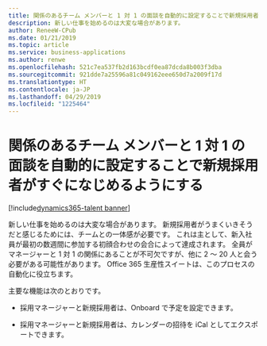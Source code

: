 ```yaml
---
title: 関係のあるチーム メンバーと 1 対 1 の面談を自動的に設定することで新規採用者がすぐになじめるようにする
description: 新しい仕事を始めるのは大変な場合があります。
author: ReneeW-CPub
ms.date: 01/21/2019
ms.topic: article
ms.service: business-applications
ms.author: renwe
ms.openlocfilehash: 521c7ea537fb2d163bcdf0ea87dcda8b003f3dba
ms.sourcegitcommit: 921dde7a25596a81c049162eee650d7a2009f17d
ms.translationtype: HT
ms.contentlocale: ja-JP
ms.lasthandoff: 04/29/2019
ms.locfileid: "1225464"
---
```

#  <a name="get-your-new-hire-integrated-quickly-by-automatically-scheduling-11s-with-relevant-team-members"></a>関係のあるチーム メンバーと 1 対 1 の面談を自動的に設定することで新規採用者がすぐになじめるようにする
[!include[dynamics365-talent banner](../../includes/dynamics365-talent.md)]



新しい仕事を始めるのは大変な場合があります。 新規採用者がうまくいきそうだと感じるためには、チームとの一体感が必要です。 これは主として、新入社員が最初の数週間に参加する初顔合わせの会合によって達成されます。 全員がマネージャーと 1 対 1 の関係にあることが不可欠ですが、他に 2 ～ 20 人と会う必要がある可能性があります。 Office 365 生産性スイートは、このプロセスの自動化に役立ちます。 

主要な機能は次のとおりです。

-   採用マネージャーと新規採用者は、Onboard で予定を設定できます。

-   採用マネージャーと新規採用者は、カレンダーの招待を iCal としてエクスポートできます。
